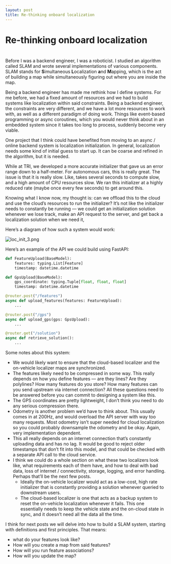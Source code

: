 ```yaml
---
layout: post
title: Re-thinking onboard localization
---
```



# Re-thinking onboard localization
# 

Before I was a backend engineer, I was a roboticist. I studied an algorithm called SLAM and wrote several implementations of various components. SLAM stands for **S**imultaneous **L**ocalization **a**nd **M**apping, which is the act of building a map while simultaneously figuring out where you are inside the map.

Being a backend engineer has made me rethink how I define systems. For me before, we had a fixed amount of resources and we had to build systems like localization within said constraints. Being a backend engineer, the constraints are very different, and we have a lot more resources to work with, as well as a different paradigm of doing work. Things like event-based programming or async coroutines, which you would never think about in an embedded system since it takes too long to process, suddenly become very viable.

One project that I think could have benefited from moving to an async / online backend system is localization initialization. In general, localization needs some kind of initial guess to start up. It can be coarse and refined in the algorithm, but it is needed.

While at TRI, we developed a more accurate initializer that gave us an error range down to a half-meter. For autonomous cars, this is really great. The issue is that it is really slow. Like, takes several seconds to compute slow, and a high amount of CPU resources slow. We ran this initializer at a highly reduced rate (maybe once every few seconds) to get around this.

Knowing what I know now, my thought is: can we offload this to the cloud and use the cloud’s resources to run the initializer? It’s not like the initializer needs to constantly be running — we could get an initialization solution whenever we lose track, make an API request to the server, and get back a localization solution when we need it,

Here’s a diagram of how such a system would work:

![loc_init_3.png](Re-thinking%20onboard%20localization%20f3c74f17c1fe4554a0cb375a564de2c6/loc_init_3.png)

Here’s an example of the API we could build using FastAPI:

```python
def FeatureUpload(BaseModel):
	features: typing.List[Feature]
	timestamp: datetime.datetime

def GpsUpload(BaseModel):
	gps_coordinate: typing.Tuple[float, float, float]
	timestamp: datetime.datetime

@router.post("/features")
async def upload_features(features: FeatureUpload):
	...

@router.post("/gps")
async def upload_gps(gps: GpsUpload):
	...

@router.get("/solution")
async def retrieve_solution():
	...
```

Some notes about this system:

- We would likely want to ensure that the cloud-based localizer and the on-vehicle localizer maps are synchronized.
- The features likely need to be compressed in some way. This really depends on how you define features — are they lines? Are they polylines? How many features do you store? How many features can you send upstream via internet connection? All these questions need to be answered before you can commit to designing a system like this.
- The GPS coordinates are pretty lightweight, I don’t think you need to do any serious compression there.
- Odometry is another problem we’d have to think about. This usually comes in at 200Hz, and would overload the API server with way too many requests. Most odometry isn’t super needed for cloud localization so you could probably downsample the odometry and be okay. Again, very implementation dependent.
- This all really depends on an internet connection that’s constantly uploading data and has no lag. It would be good to reject older timestamps that don’t fit into this model, and that could be checked with a separate API call to the cloud service.
- I think we could do a whole section on what these two localizers look like, what requirements each of them have, and how to deal with bad data, loss of internet / connectivity, storage, logging, and error handling. Perhaps that’ll be the next few posts.
    - Ideally the on-vehicle localizer would act as a low-cost, high rate initializer that is constantly providing a solution whenever queried to downstream users.
    - The cloud-based localizer is one that acts as a backup system to reset the on-vehicle localization whenever it fails. This one essentially needs to keep the vehicle state and the on-cloud state in sync, and it doesn’t need all the data all the time.

I think for next posts we will delve into how to build a SLAM system, starting with definitions and first principles. That means:

- what do your features look like?
- How will you create a map from said features?
- How will you run feature associations?
- How will you update the map?
